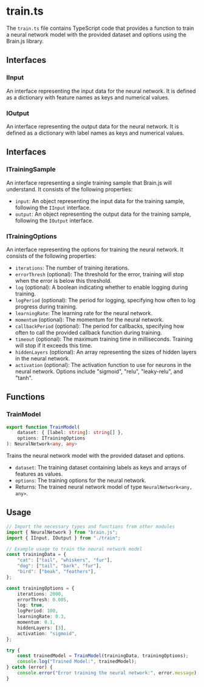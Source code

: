 # train.ts

The `train.ts` file contains TypeScript code that provides a function to train a neural network model with the provided dataset and options using the Brain.js library.

## Interfaces

### IInput

An interface representing the input data for the neural network. It is defined as a dictionary with feature names as keys and numerical values.

### IOutput

An interface representing the output data for the neural network. It is defined as a dictionary with label names as keys and numerical values.

## Interfaces

### ITrainingSample

An interface representing a single training sample that Brain.js will understand. It consists of the following properties:

- `input`: An object representing the input data for the training sample, following the `IInput` interface.
- `output`: An object representing the output data for the training sample, following the `IOutput` interface.

### ITrainingOptions

An interface representing the options for training the neural network. It consists of the following properties:

- `iterations`: The number of training iterations.
- `errorThresh` (optional): The threshold for the error, training will stop when the error is below this threshold.
- `log` (optional): A boolean indicating whether to enable logging during training.
- `logPeriod` (optional): The period for logging, specifying how often to log progress during training.
- `learningRate`: The learning rate for the neural network.
- `momentum` (optional): The momentum for the neural network.
- `callbackPeriod` (optional): The period for callbacks, specifying how often to call the provided callback function during training.
- `timeout` (optional): The maximum training time in milliseconds. Training will stop if it exceeds this time.
- `hiddenLayers` (optional): An array representing the sizes of hidden layers in the neural network.
- `activation` (optional): The activation function to use for neurons in the neural network. Options include "sigmoid", "relu", "leaky-relu", and "tanh".

## Functions

### TrainModel

```typescript
export function TrainModel(
    dataset: { [label: string]: string[] },
    options: ITrainingOptions
): NeuralNetwork<any, any>
```

Trains the neural network model with the provided dataset and options.

- `dataset`: The training dataset containing labels as keys and arrays of features as values.
- `options`: The training options for the neural network.
- Returns: The trained neural network model of type `NeuralNetwork<any, any>`.

## Usage

```typescript
// Import the necessary types and functions from other modules
import { NeuralNetwork } from "brain.js";
import { IInput, IOutput } from "./train";

// Example usage to train the neural network model
const trainingData = {
    "cat": ["tail", "whiskers", "fur"],
    "dog": ["tail", "bark", "fur"],
    "bird": ["beak", "feathers"],
};

const trainingOptions = {
    iterations: 2000,
    errorThresh: 0.005,
    log: true,
    logPeriod: 100,
    learningRate: 0.3,
    momentum: 0.1,
    hiddenLayers: [3],
    activation: "sigmoid",
};

try {
    const trainedModel = TrainModel(trainingData, trainingOptions);
    console.log("Trained Model:", trainedModel);
} catch (error) {
    console.error("Error training the neural network:", error.message);
}
```

